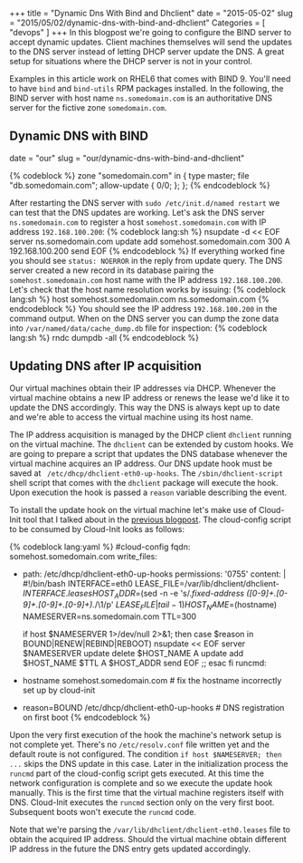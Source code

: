 +++
title = "Dynamic Dns With Bind and Dhclient"
date = "2015-05-02"
slug = "2015/05/02/dynamic-dns-with-bind-and-dhclient"
Categories = [ "devops" ]
+++
In this blogpost we're going to configure the BIND server to accept dynamic updates. Client machines themselves will send the updates to the DNS server instead of letting DHCP server update the DNS. A great setup for situations where the DHCP server is not in your control.

<!--more-->

Examples in this article work on RHEL6 that comes with BIND 9. You'll need to have `bind` and `bind-utils` RPM packages installed. In the following, the BIND server with host name `ns.somedomain.com` is an authoritative DNS server for the fictive zone `somedomain.com`.

Dynamic DNS with BIND
---------------------

date = "our"
slug = "our/dynamic-dns-with-bind-and-dhclient"

{% codeblock %}
zone "somedomain.com" in {
        type master;
        file "db.somedomain.com";
        allow-update { 0/0; };
};
{% endcodeblock %}

After restarting the DNS server with `sudo /etc/init.d/named restart` we can test that the DNS updates are working. Let's ask the DNS server `ns.somedomain.com` to register a host `somehost.somedomain.com` with IP address `192.168.100.200`:
{% codeblock lang:sh %}
nsupdate -d << EOF
server ns.somedomain.com
update add somehost.somedomain.com 300 A 192.168.100.200
send
EOF
{% endcodeblock %}
If everything worked fine you should see `status: NOERROR` in the reply from update query. The DNS server created a new record in its database pairing the `somehost.somedomain.com` host name with the IP address `192.168.100.200`. Let's check that the host name resolution works by issuing:
{% codeblock lang:sh %}
host somehost.somedomain.com ns.somedomain.com
{% endcodeblock %}
You should see the IP address `192.168.100.200` in the command output. When on the DNS server you can dump the zone data into `/var/named/data/cache_dump.db` file for inspection:
{% codeblock lang:sh %}
rndc dumpdb -all
{% endcodeblock %}

Updating DNS after IP acquisition
-------------------------------
Our virtual machines obtain their IP addresses via DHCP. Whenever the virtual machine obtains a new IP address or renews the lease we'd like it to update the DNS accordingly. This way the DNS is always kept up to date and we're able to access the virtual machine using its host name.

The IP address acquisition is managed by the DHCP client `dhclient` running on the virtual machine. The `dhclient` can be extended by custom hooks. We are going to prepare a script that updates the DNS database whenever the virtual machine acquires an IP address. Our DNS update hook must be saved at ` /etc/dhcp/dhclient-eth0-up-hooks`. The `/sbin/dhclient-script` shell script that comes with the `dhclient` package will execute the hook. Upon execution the hook is passed a `reason` variable describing the event.

To install the update hook on the virtual machine let's make use of Cloud-Init tool that I talked about in the [previous blogpost](/blog/2015/04/26/using-cloud-init-outside-of-cloud/ "Using Cloud-Init Outside of Cloud"). The cloud-config script to be consumed by Cloud-Init looks as follows:

{% codeblock lang:yaml %}
#cloud-config
fqdn: somehost.somedomain.com
write_files:
  - path: /etc/dhcp/dhclient-eth0-up-hooks
    permissions: '0755'
    content: |
      #!/bin/bash
      INTERFACE=eth0
      LEASE_FILE=/var/lib/dhclient/dhclient-$INTERFACE.leases
      HOST_ADDR=$(sed -n -e 's/.*fixed-address \([0-9]\+\.[0-9]\+\.[0-9]\+\.[0-9]\+\).*/\1/p' $LEASE_FILE | tail -1)
      HOST_NAME=$(hostname)
      NAMESERVER=ns.somedomain.com
      TTL=300

      if host $NAMESERVER 1>/dev/null 2>&1; then
        case $reason in
          BOUND|RENEW|REBIND|REBOOT)
            nsupdate << EOF
              server $NAMESERVER
              update delete $HOST_NAME A
              update add $HOST_NAME $TTL A $HOST_ADDR
              send
      EOF
          ;;
        esac
      fi
runcmd:
  - hostname somehost.somedomain.com # fix the hostname incorrectly set up by cloud-init
  - reason=BOUND /etc/dhcp/dhclient-eth0-up-hooks # DNS registration on first boot
{% endcodeblock %}

Upon the very first execution of the hook the machine's network setup is not complete yet. There's no `/etc/resolv.conf` file written yet and the default route is not configured. The condition `if host $NAMESERVER; then ...` skips the DNS update in this case. Later in the initialization process the `runcmd` part of the cloud-config script gets executed. At this time the network configuration is complete and so we execute the update hook manually. This is the first time that the virtual machine registers itself with DNS. Cloud-Init executes the `runcmd` section only on the very first boot. Subsequent boots won't execute the `runcmd` code.

Note that we're parsing the `/var/lib/dhclient/dhclient-eth0.leases` file to obtain the acquired IP address. Should the virtual machine obtain different IP address in the future the DNS entry gets updated accordingly.
